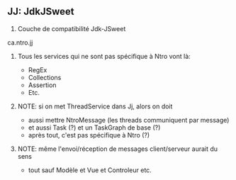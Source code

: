 ## JJ: JdkJSweet

1. Couche de compatibilité Jdk-JSweet

ca.ntro.jj


1. Tous les services qui ne sont pas spécifique à Ntro vont là:
    * RegEx
    * Collections
    * Assertion
    * Etc.

1. NOTE: si on met ThreadService dans Jj, alors on doit 
    * aussi mettre NtroMessage (les threads communiquent par message)
    * et aussi Task (?) et un TaskGraph de base (?)
    * après tout, c'est pas spécifique à Ntro (?)


1. NOTE: même l'envoi/réception de messages client/serveur aurait du sens
    * tout sauf Modèle et Vue et Controleur etc.
